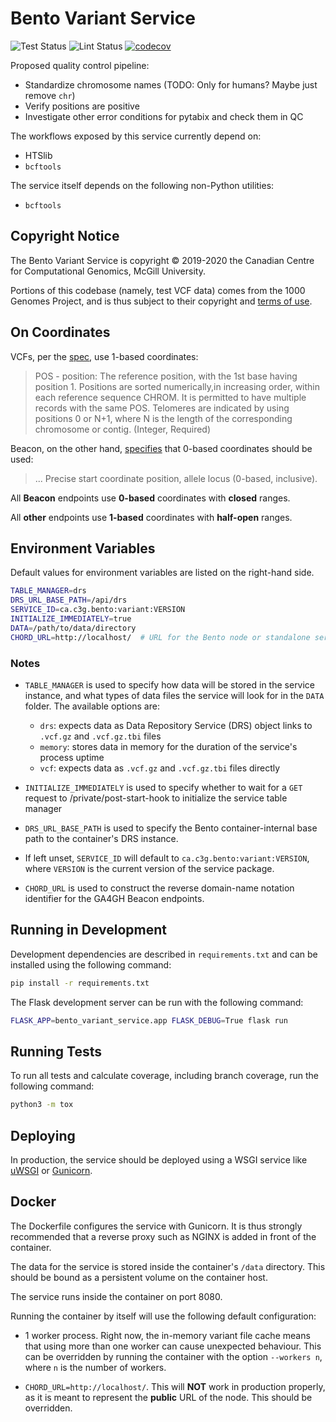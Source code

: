 # Bento Variant Service

![Test Status](https://github.com/bento-platform/bento_variant_service/workflows/Test/badge.svg)
![Lint Status](https://github.com/bento-platform/bento_variant_service/workflows/Lint/badge.svg)
[![codecov](https://codecov.io/gh/bento-platform/bento_variant_service/branch/master/graph/badge.svg)](https://codecov.io/gh/bento-platform/bento_variant_service)

Proposed quality control pipeline:

* Standardize chromosome names (TODO: Only for humans? Maybe just remove `chr`)
* Verify positions are positive
* Investigate other error conditions for pytabix and check them in QC

The workflows exposed by this service currently depend on:

* HTSlib
* `bcftools`

The service itself depends on the following non-Python utilities:

* `bcftools`


## Copyright Notice

The Bento Variant Service is copyright &copy; 2019-2020 the Canadian Centre for
Computational Genomics, McGill University.

Portions of this codebase (namely, test VCF data) comes from the 1000 Genomes
Project, and is thus subject to their copyright and 
[terms of use](https://www.internationalgenome.org/IGSR_disclaimer).


## On Coordinates

VCFs, per the [spec](https://samtools.github.io/hts-specs/VCFv4.2.pdf), use
1-based coordinates:

> POS - position:  The reference position, with the 1st base having position 1.
> Positions are sorted numerically,in increasing order, within each reference
> sequence CHROM. It is permitted to have multiple records with the same POS.
> Telomeres are indicated by using positions 0 or N+1, where N is the length of
> the corresponding chromosome or contig.  (Integer, Required)

Beacon, on the other hand,
[specifies](https://github.com/ga4gh-beacon/specification/blob/v1.0.1/beacon.yaml#L41)
that 0-based coordinates should be used:

> ... Precise start coordinate position, allele locus (0-based, inclusive).

All **Beacon** endpoints use **0-based** coordinates with **closed** ranges.

All **other** endpoints use **1-based** coordinates with **half-open** ranges.


## Environment Variables

Default values for environment variables are listed on the right-hand side.

```bash
TABLE_MANAGER=drs
DRS_URL_BASE_PATH=/api/drs
SERVICE_ID=ca.c3g.bento:variant:VERSION
INITIALIZE_IMMEDIATELY=true
DATA=/path/to/data/directory
CHORD_URL=http://localhost/  # URL for the Bento node or standalone service
```

### Notes

  * `TABLE_MANAGER` is used to specify how data will be stored in the service
    instance, and what types of data files the service will look for in the
    `DATA` folder. The available options are:
       * `drs`: expects data as Data Repository Service (DRS) object links to
         `.vcf.gz` and `.vcf.gz.tbi` files
       * `memory`: stores data in memory for the duration of the service's
         process uptime
       * `vcf`: expects data as `.vcf.gz` and `.vcf.gz.tbi` files directly
       
  * `INITIALIZE_IMMEDIATELY` is used to specify whether to wait for a `GET` 
    request to /private/post-start-hook to initialize the service table manager
    
  * `DRS_URL_BASE_PATH` is used to specify the Bento container-internal base
    path to the container's DRS instance.

  * If left unset, `SERVICE_ID` will default to `ca.c3g.bento:variant:VERSION`,
    where `VERSION` is the current version of the service package.

  * `CHORD_URL` is used to construct the reverse domain-name notation identifier
    for the GA4GH Beacon endpoints.


## Running in Development

Development dependencies are described in `requirements.txt` and can be
installed using the following command:

```bash
pip install -r requirements.txt
```

The Flask development server can be run with the following command:

```bash
FLASK_APP=bento_variant_service.app FLASK_DEBUG=True flask run
```


## Running Tests

To run all tests and calculate coverage, including branch coverage, run the
following command:

```bash
python3 -m tox
```


## Deploying

In production, the service should be deployed using a WSGI service like
[uWSGI](https://uwsgi-docs.readthedocs.io/en/latest/) or
[Gunicorn](https://gunicorn.org/).


## Docker

The Dockerfile configures the service with Gunicorn. It is thus strongly
recommended that a reverse proxy such as NGINX is added in front of the
container.

The data for the service is stored inside the container's `/data` directory.
This should be bound as a persistent volume on the container host.

The service runs inside the container on port 8080.

Running the container by itself will use the following default configuration:

  * 1 worker process. Right now, the in-memory variant file cache means that
    using more than one worker can cause unexpected behaviour. This can be
    overridden by running the container with the option `--workers n`, where
    `n` is the number of workers.

  * `CHORD_URL=http://localhost/`. This will **NOT** work in production
    properly, as it is meant to represent the **public** URL of the node. This
    should be overridden.
